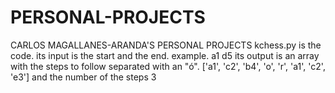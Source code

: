 # PERSONAL-PROJECTS
CARLOS MAGALLANES-ARANDA'S PERSONAL PROJECTS
kchess.py is the code. its input is the start and the end. example.
a1
d5
its output is an array with the steps to follow separated with an "ó".
['a1', 'c2', 'b4', 'o', 'r', 'a1', 'c2', 'e3']
and
the number of the steps
3
